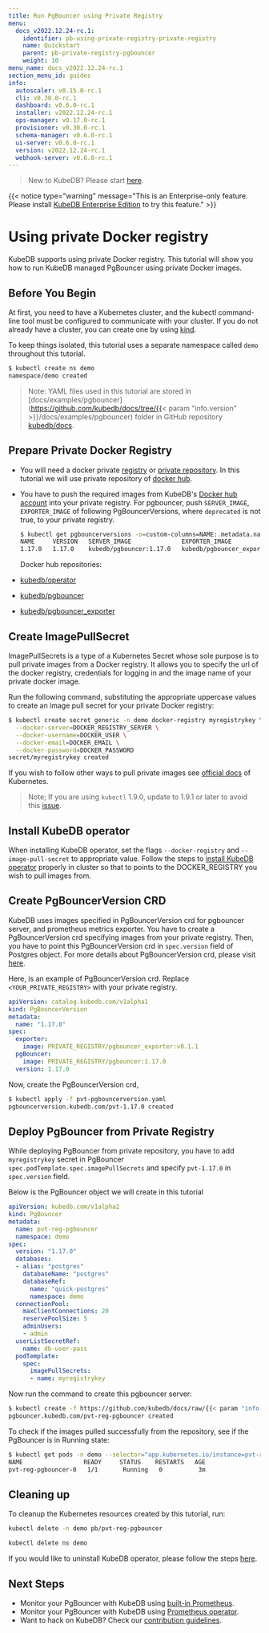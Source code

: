 ```yaml
---
title: Run PgBouncer using Private Registry
menu:
  docs_v2022.12.24-rc.1:
    identifier: pb-using-private-registry-private-registry
    name: Quickstart
    parent: pb-private-registry-pgbouncer
    weight: 10
menu_name: docs_v2022.12.24-rc.1
section_menu_id: guides
info:
  autoscaler: v0.15.0-rc.1
  cli: v0.30.0-rc.1
  dashboard: v0.6.0-rc.1
  installer: v2022.12.24-rc.1
  ops-manager: v0.17.0-rc.1
  provisioner: v0.30.0-rc.1
  schema-manager: v0.6.0-rc.1
  ui-server: v0.6.0-rc.1
  version: v2022.12.24-rc.1
  webhook-server: v0.6.0-rc.1
---
```


> New to KubeDB? Please start [here](/docs/v2022.12.24-rc.1/README).

{{< notice type="warning" message="This is an Enterprise-only feature. Please install [KubeDB Enterprise Edition](/docs/v2022.12.24-rc.1/setup/install/enterprise) to try this feature." >}}

# Using private Docker registry

KubeDB supports using private Docker registry. This tutorial will show you how to run KubeDB managed PgBouncer using private Docker images.

## Before You Begin

At first, you need to have a Kubernetes cluster, and the kubectl command-line tool must be configured to communicate with your cluster. If you do not already have a cluster, you can create one by using [kind](https://kind.sigs.k8s.io/docs/user/quick-start/).

To keep things isolated, this tutorial uses a separate namespace called `demo` throughout this tutorial.

```bash
$ kubectl create ns demo
namespace/demo created
```

> Note: YAML files used in this tutorial are stored in [docs/examples/pgbouncer](https://github.com/kubedb/docs/tree/{{< param "info.version" >}}/docs/examples/pgbouncer) folder in GitHub repository [kubedb/docs](https://github.com/kubedb/docs).

## Prepare Private Docker Registry

- You will need a docker private [registry](https://docs.docker.com/registry/) or [private repository](https://docs.docker.com/docker-hub/repos/#private-repositories). In this tutorial we will use private repository of [docker hub](https://hub.docker.com/).

- You have to push the required images from KubeDB's [Docker hub account](https://hub.docker.com/r/kubedb/) into your private registry. For pgbouncer, push `SERVER_IMAGE`, `EXPORTER_IMAGE` of following PgBouncerVersions, where `deprecated` is not true, to your private registry.

  ```bash
  $ kubectl get pgbouncerversions -o=custom-columns=NAME:.metadata.name,VERSION:.spec.version,DB_IMAGE:.spec.server.image,EXPORTER_IMAGE:.spec.exporter.image,DEPRECATED:.spec.deprecated
  NAME     VERSION   SERVER_IMAGE              EXPORTER_IMAGE                     DEPRECATED
  1.17.0   1.17.0    kubedb/pgbouncer:1.17.0   kubedb/pgbouncer_exporter:v0.1.1   false
  ```

  Docker hub repositories:

- [kubedb/operator](https://hub.docker.com/r/kubedb/operator)
- [kubedb/pgbouncer](https://hub.docker.com/r/kubedb/pgbouncer)
- [kubedb/pgbouncer_exporter](https://hub.docker.com/r/kubedb/pgbouncer_exporter)

## Create ImagePullSecret

ImagePullSecrets is a type of a Kubernetes Secret whose sole purpose is to pull private images from a Docker registry. It allows you to specify the url of the docker registry, credentials for logging in and the image name of your private docker image.

Run the following command, substituting the appropriate uppercase values to create an image pull secret for your private Docker registry:

```bash
$ kubectl create secret generic -n demo docker-registry myregistrykey \
  --docker-server=DOCKER_REGISTRY_SERVER \
  --docker-username=DOCKER_USER \
  --docker-email=DOCKER_EMAIL \
  --docker-password=DOCKER_PASSWORD
secret/myregistrykey created
```

If you wish to follow other ways to pull private images see [official docs](https://kubernetes.io/docs/concepts/containers/images/) of Kubernetes.

> Note; If you are using `kubectl` 1.9.0, update to 1.9.1 or later to avoid this [issue](https://github.com/kubernetes/kubernetes/issues/57427).

## Install KubeDB operator

When installing KubeDB operator, set the flags `--docker-registry` and `--image-pull-secret` to appropriate value.
Follow the steps to [install KubeDB operator](/docs/v2022.12.24-rc.1/setup/README) properly in cluster so that to points to the DOCKER_REGISTRY you wish to pull images from.

## Create PgBouncerVersion CRD

KubeDB uses images specified in PgBouncerVersion crd for pgbouncer server, and prometheus metrics exporter. You have to create a PgBouncerVersion crd specifying images from your private registry. Then, you have to point this PgBouncerVersion crd in `spec.version` field of Postgres object. For more details about PgBouncerVersion crd, please visit [here](/docs/v2022.12.24-rc.1/guides/pgbouncer/concepts/catalog).

Here, is an example of PgBouncerVersion crd. Replace `<YOUR_PRIVATE_REGISTRY>` with your private registry.

```yaml
apiVersion: catalog.kubedb.com/v1alpha1
kind: PgBouncerVersion
metadata:
  name: "1.17.0"
spec:
  exporter:
    image: PRIVATE_REGISTRY/pgbouncer_exporter:v0.1.1
  pgBouncer:
    image: PRIVATE_REGISTRY/pgbouncer:1.17.0
  version: 1.17.0
```

Now, create the PgBouncerVersion crd,

```bash
$ kubectl apply -f pvt-pgbouncerversion.yaml
pgbouncerversion.kubedb.com/pvt-1.17.0 created
```

## Deploy PgBouncer from Private Registry

While deploying PgBouncer from private repository, you have to add `myregistrykey` secret in PgBouncer `spec.podTemplate.spec.imagePullSecrets` and specify `pvt-1.17.0` in `spec.version` field.

Below is the PgBouncer object we will create in this tutorial

```yaml
apiVersion: kubedb.com/v1alpha2
kind: PgBouncer
metadata:
  name: pvt-reg-pgbouncer
  namespace: demo
spec:
  version: "1.17.0"
  databases:
  - alias: "postgres"
    databaseName: "postgres"
    databaseRef:
      name: "quick-postgres"
      namespace: demo
  connectionPool:
    maxClientConnections: 20
    reservePoolSize: 5
    adminUsers:
    - admin
  userListSecretRef:
    name: db-user-pass
  podTemplate:
    spec:
      imagePullSecrets:
      - name: myregistrykey
```

Now run the command to create this pgbouncer server:

```bash
$ kubectl create -f https://github.com/kubedb/docs/raw/{{< param "info.version" >}}/docs/examples/pgbouncer/private-registry/pvt-reg-pgbouncer.yaml
pgbouncer.kubedb.com/pvt-reg-pgbouncer created
```

To check if the images pulled successfully from the repository, see if the PgBouncer is in Running state:

```bash
$ kubectl get pods -n demo --selector="app.kubernetes.io/instance=pvt-reg-pgbouncer"
NAME                 READY     STATUS    RESTARTS   AGE
pvt-reg-pgbouncer-0   1/1       Running   0          3m
```

## Cleaning up

To cleanup the Kubernetes resources created by this tutorial, run:

```bash
kubectl delete -n demo pb/pvt-reg-pgbouncer

kubectl delete ns demo
```

If you would like to uninstall KubeDB operator, please follow the steps [here](/docs/v2022.12.24-rc.1/setup/README).

## Next Steps

- Monitor your PgBouncer with KubeDB using [built-in Prometheus](/docs/v2022.12.24-rc.1/guides/pgbouncer/monitoring/using-builtin-prometheus).
- Monitor your PgBouncer with KubeDB using [Prometheus operator](/docs/v2022.12.24-rc.1/guides/pgbouncer/monitoring/using-prometheus-operator).
- Want to hack on KubeDB? Check our [contribution guidelines](/docs/v2022.12.24-rc.1/CONTRIBUTING).
